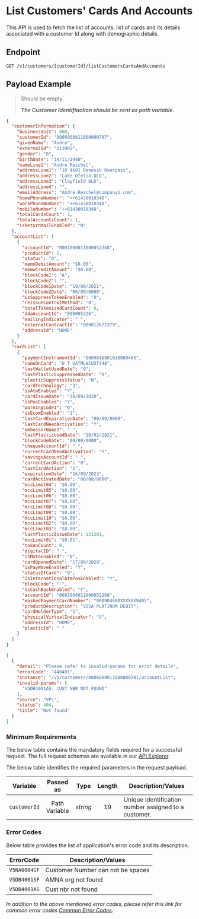 # List Customers' Cards And Accounts

This API is used to fetch the list of accounts, list of cards and its details associated with a customer Id along with demographic details.

## Endpoint

`GET /v1/customers/{customerId}/listCustomersCardsAndAccounts`

## Payload Example

<!--
type: tab
titles: Request, Response, Error
-->

>Should be empty.
>
>***The Customer Identifiaction should be sent as path variable.***

<!--
type: tab
-->

```json
{
  "customerInformation": {
    "businessUnit": 600,
    "customerId": "0006000011000000707",
    "givenName": "Andre",
    "externalId": "113902",
    "gender": "0",
    "birthDate": "14/11/1940",
    "nameLine1": "Andre Reichel",
    "addressLine1": "10 4601 Denesik Overpass",
    "addressLine2": "Lake Ofelia,QLD",
    "addressLine3": "Clayfield QLD",
    "addressLine4": "",
    "emailAddress": "Andre.Reichel@company1.com",
    "homePhoneNumber": "++61430010348",
    "workPhoneNumber": "++61430010348",
    "mobileNumber": "++61430010348",
    "totalCardsCount": 1,
    "totalAccountsCount": 1,
    "isReturnMailEnabled": "N"
  },
  "accountList": [
    {
      "accountId": "0001000011000052268",
      "productId": 1,
      "status": "D",
      "memoDebitAmount": "$0.00",
      "memoCreditAmount": "$0.00",
      "blockCode1": "A",
      "blockCode2": "",
      "blockCode1Date": "19/08/2021",
      "blockCode2Date": "00/00/0000",
      "isSuppressTokenEnabled": "0",
      "reissueControlMethod": "0",
      "totalTokenizedCardCount": 0,
      "ddaAccountId": "890005226",
      "mailingIndicator": " ",
      "externalContractId": "000012672379",
      "addressId": "HOME"
    }
  ],
  "cardList": [
    {
      "paymentInstrumentId": "0009846801010009405",
      "nameOnCard": "U T UATMLNCUST448",
      "lastWalletUsedDate": "0",
      "lastPlasticSuppressedDate": "0",
      "plasticSuppressStatus": "N",
      "cardTechnology": "3",
      "isAtmEnabled": "Y",
      "cardIssueDate": "28/09/2020",
      "isPosEnabled": "Y",
      "warningCode1": "0",
      "isEcomEnabled": "1",
      "lastCardExpirationDate": "00/00/0000",
      "lastCardNeedActivation": "Y",
      "embosserName2": " ",
      "lastPlasticUsedDate": "10/02/2021",
      "blockCodeDate": "00/00/0000",
      "chequeAccountId": " ",
      "currentCardNeedActivation": "Y",
      "savingsAccountId": " ",
      "currentCardAction": "0",
      "lastCardAction": "1",
      "expirationDate": "16/09/2023",
      "cardActivatedDate": "00/00/0000",
      "mccLimit04": "$0.00",
      "mccLimit05": "$0.00",
      "mccLimit06": "$0.00",
      "mccLimit07": "$0.00",
      "mccLimit08": "$0.00",
      "mccLimit09": "$0.00",
      "mccLimit10": "$0.00",
      "mccLimit02": "$0.00",
      "mccLimit03": "$0.00",
      "lastPlasticIssueDate": 131201,
      "mccLimit01": "$0.01",
      "tokenCount": 0,
      "digitalID": " ",
      "isMotoEnabled": "N",
      "cardOpenedDate": "17/09/2020",
      "isPayWaveEnabled": "Y",
      "statusOfCard": "0",
      "isInternationalAtmPosEnabled": "Y",
      "blockCode": " ",
      "isCashBackEnabled": "Y",
      "accountId": "0001000011000052268",
      "maskedPaymentCardNumber": "000984680XXXXXX9405",
      "productDescription": "VISA PLATINUM DEBIT",
      "cardHolderType": "1",
      "physicalVirtualIndicator": "V",
      "addressId": "HOME",
      "plasticId": " "
    }
  ]
}
```

<!--
type: tab
-->

```json
[
  {
    "detail": "Please refer to invalid-params for error details",
    "errorCode": "440401",
    "instance": "/v1/customers/0006000011000000701/accountList",
    "invalid-params": [
      "V5DB4001AS: CUST NBR NOT FOUND"
    ],
    "source": "VPL",
    "status": 404,
    "title": "Not found"
  }
]
```

<!-- type: tab-end -->
### Minimum Requirements

The below table contains the mandatory fields required for a successful request. The full request schemas are available in our [API Explorer](../api/?type=get&path=/v1/customers/{customerId}/listCustomersCardsAndAccounts).

The below table identifies the required parameters in the request payload.

| Variable | Passed as | Type | Length | Description/Values |
| -------- | :-------: | :--: | :------------: | ------------------ |
| `customerId` | Path Variable | *string* | 19 | Unique identification number assigned to a customer.|

### Error Codes

Below table provides the list of application's error code and its description.

| ErrorCode |  Description/Values |
| --------  | ------------------ |
| `V5NA0004SF` | Customer Number can not be spaces |
| `V5DB4001SF` | AMNA org not found |
| `V5DB4001AS` | Cust nbr not found|

*In addition to the above mentioned error codes, please refer this link for common error codes [Common Error Codes](?path=docs/Common_Error_Code.md).*

